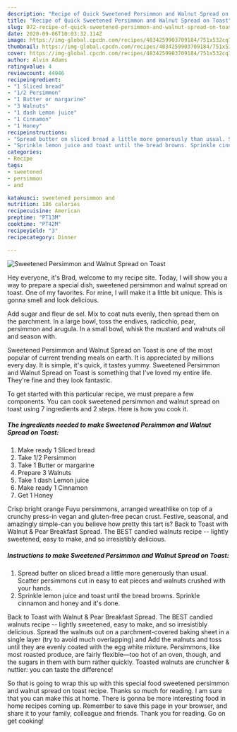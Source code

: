 ```yaml
---
description: "Recipe of Quick Sweetened Persimmon and Walnut Spread on Toast"
title: "Recipe of Quick Sweetened Persimmon and Walnut Spread on Toast"
slug: 972-recipe-of-quick-sweetened-persimmon-and-walnut-spread-on-toast
date: 2020-09-06T10:03:32.114Z
image: https://img-global.cpcdn.com/recipes/4834259903709184/751x532cq70/sweetened-persimmon-and-walnut-spread-on-toast-recipe-main-photo.jpg
thumbnail: https://img-global.cpcdn.com/recipes/4834259903709184/751x532cq70/sweetened-persimmon-and-walnut-spread-on-toast-recipe-main-photo.jpg
cover: https://img-global.cpcdn.com/recipes/4834259903709184/751x532cq70/sweetened-persimmon-and-walnut-spread-on-toast-recipe-main-photo.jpg
author: Alvin Adams
ratingvalue: 4
reviewcount: 44946
recipeingredient:
- "1 Sliced bread"
- "1/2 Persimmon"
- "1 Butter or margarine"
- "3 Walnuts"
- "1 dash Lemon juice"
- "1 Cinnamon"
- "1 Honey"
recipeinstructions:
- "Spread butter on sliced bread a little more generously than usual. Scatter persimmons cut in easy to eat pieces and walnuts crushed with your hands."
- "Sprinkle lemon juice and toast until the bread browns. Sprinkle cinnamon and honey and it&#39;s done."
categories:
- Recipe
tags:
- sweetened
- persimmon
- and

katakunci: sweetened persimmon and 
nutrition: 186 calories
recipecuisine: American
preptime: "PT13M"
cooktime: "PT42M"
recipeyield: "3"
recipecategory: Dinner

---
```



![Sweetened Persimmon and Walnut Spread on Toast](https://img-global.cpcdn.com/recipes/4834259903709184/751x532cq70/sweetened-persimmon-and-walnut-spread-on-toast-recipe-main-photo.jpg)

Hey everyone, it's Brad, welcome to my recipe site. Today, I will show you a way to prepare a special dish, sweetened persimmon and walnut spread on toast. One of my favorites. For mine, I will make it a little bit unique. This is gonna smell and look delicious.

Add sugar and fleur de sel. Mix to coat nuts evenly, then spread them on the parchment. In a large bowl, toss the endives, radicchio, pear, persimmon and arugula. In a small bowl, whisk the mustard and walnuts oil and season with.

Sweetened Persimmon and Walnut Spread on Toast is one of the most popular of current trending meals on earth. It is appreciated by millions every day. It is simple, it's quick, it tastes yummy. Sweetened Persimmon and Walnut Spread on Toast is something that I've loved my entire life. They're fine and they look fantastic.


To get started with this particular recipe, we must prepare a few components. You can cook sweetened persimmon and walnut spread on toast using 7 ingredients and 2 steps. Here is how you cook it.

<!--inarticleads1-->

##### The ingredients needed to make Sweetened Persimmon and Walnut Spread on Toast:

1. Make ready 1 Sliced bread
1. Take 1/2 Persimmon
1. Take 1 Butter or margarine
1. Prepare 3 Walnuts
1. Take 1 dash Lemon juice
1. Make ready 1 Cinnamon
1. Get 1 Honey


Crisp bright orange Fuyu persimmons, arranged wreathlike on top of a crunchy press-in vegan and gluten-free pecan crust. Festive, seasonal, and amazingly simple-can you believe how pretty this tart is? Back to Toast with Walnut &amp; Pear Breakfast Spread. The BEST candied walnuts recipe -- lightly sweetened, easy to make, and so irresistibly delicious. 

<!--inarticleads2-->

##### Instructions to make Sweetened Persimmon and Walnut Spread on Toast:

1. Spread butter on sliced bread a little more generously than usual. Scatter persimmons cut in easy to eat pieces and walnuts crushed with your hands.
1. Sprinkle lemon juice and toast until the bread browns. Sprinkle cinnamon and honey and it&#39;s done.


Back to Toast with Walnut &amp; Pear Breakfast Spread. The BEST candied walnuts recipe -- lightly sweetened, easy to make, and so irresistibly delicious. Spread the walnuts out on a parchment-covered baking sheet in a single layer (try to avoid much overlapping) and Add the walnuts and toss until they are evenly coated with the egg white mixture. Persimmons, like most roasted produce, are fairly flexible—too hot of an oven, though, and the sugars in them with burn rather quickly. Toasted walnuts are crunchier &amp; nuttier: you can taste the difference! 

So that is going to wrap this up with this special food sweetened persimmon and walnut spread on toast recipe. Thanks so much for reading. I am sure that you can make this at home. There is gonna be more interesting food in home recipes coming up. Remember to save this page in your browser, and share it to your family, colleague and friends. Thank you for reading. Go on get cooking!
